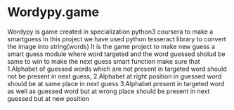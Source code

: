 # Wordypy.game
Wordypy is game created in specialization python3 coursera to make a smartguess
In this project we have used python tesseract library to convert the image into string(words)
It is the game project to make new guess a smart guess module 
where word targeted and the word guessed sholud be same to win to make the next guess smart function make sure that 
1.Alphabet of guessed words which are not present in targeted word should not be present in next guess,
2.Alphabet at right position in guessed word should be at same place in next guess 
3.Alphabet present in targeted word as well as guessed word but at wrong place should be present in next guessed but at new position
